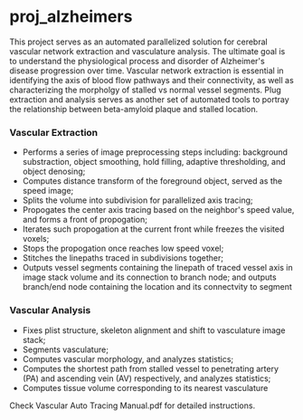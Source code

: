 # proj_alzheimers

This project serves as an automated parallelized solution for cerebral vascular network extraction and vasculature analysis. The ultimate goal is to understand the physiological process and disorder of Alzheimer's disease progression over time. Vascular network extraction is essential in identifying the axis of blood flow pathways and their connectivity, as well as characterizing the morpholgy of stalled vs normal vessel segments. Plug extraction and analysis serves as another set of automated tools to portray the relationship between beta-amyloid plaque and stalled location. 

### Vascular Extraction

- Performs a series of image preprocessing steps including: background substraction, object smoothing, hold filling, adaptive thresholding, and object denosing;
- Computes distance transform of the foreground object, served as the speed image;
- Splits the volume into subdivision for parallelized axis tracing;
- Propogates the center axis tracing based on the neighbor's speed value, and forms a front of propogation;
- Iterates such propogation at the current front while freezes the visited voxels;
- Stops the propogation once reaches low speed voxel;
- Stitches the linepaths traced in subdivisions together;
- Outputs vessel segments containing the linepath of traced vessel axis in image stack volume and its connection to branch node; and outputs branch/end node containing the location and its connectvity to segment

### Vascular Analysis

- Fixes plist structure, skeleton alignment and shift to vasculature image stack;
- Segments vasculature; 
- Computes vascular morphology, and analyzes statistics;
- Computes the shortest path from stalled vessel to penetrating artery (PA) and ascending vein (AV) respectively, and analyzes statistics;
- Computes tissue volume corresponding to its nearest vasculature

Check Vascular Auto Tracing Manual.pdf for detailed instructions.